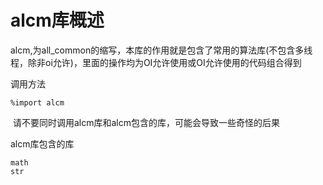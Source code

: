 # alcm库概述

alcm,为all_common的缩写，本库的作用就是包含了常用的算法库(不包含多线程，除非oi允许)，里面的操作均为OI允许使用或OI允许使用的代码组合得到

调用方法

```alolang
%import alcm
```

​  请不要同时调用alcm库和alcm包含的库，可能会导致一些奇怪的后果

alcm库包含的库

``` .
math
str
```
